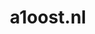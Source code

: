 ---
layout: post
title:  "a1oost.nl"
internal_url:  "/dutchgov/a1oost.nl.html"
subdomains_count: 2
all_subdomains_count: 2
urls_count: 2
ssl_rank: 0
http_rank: 70
url_link: /data/a1oost.nl/urls.txt
all_subdomains_link: /data/a1oost.nl/all_subdomains.txt
subdomains_link: /data/a1oost.nl/subdomains.txt
categories: dutchgov
---